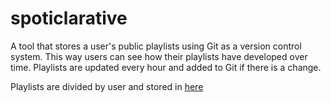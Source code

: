 # spoticlarative 
A tool that stores a user's public playlists using Git as a version control system. This way users can see how their playlists have developed over time.
Playlists are updated every hour and added to Git if there is a change. 

Playlists are divided by user and stored in [here](https://github.com/jaimehisao/playlists)
